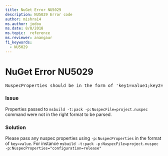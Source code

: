 ```yaml
---
title: NuGet Error NU5029
description: NU5029 Error code
author: mishra14
ms.author: jodou
ms.date: 8/8/2018
ms.topic:  reference
ms.reviewer: anangaur
f1_keywords: 
  - NU5029
---
```


# NuGet Error NU5029
<pre>NuspecProperties should be in the form of 'key1=value1;key2=value2'.</pre>

### Issue

Properties passed to `msbuild -t:pack -p:NuspecFile=project.nuspec` command were not in the right format to be parsed.


### Solution

Please pass any nuspec properties using `-p:NuspecProperties` in the format of `key=value`. For instance `msbuild -t:pack -p:NuspecFile=project.nuspec -p:NuspecProperties="configuration=release"`

